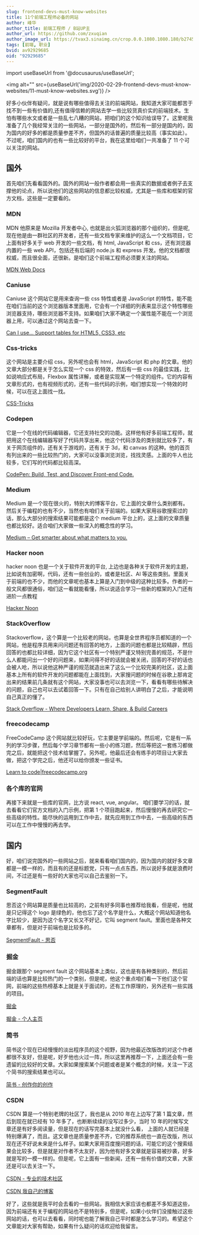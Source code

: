 ```yaml
---
slug: frontend-devs-must-know-websites
title: 11个前端工程师必备的网站
author: 峰华
author_title: 前端工程师 / B站UP主
author_url: https://github.com/zxuqian
author_image_url: https://tvax3.sinaimg.cn/crop.0.0.1080.1080.180/b2745d44ly8g8s4muqeggj20u00u0n0k.jpg?KID=imgbed,tva&Expires=1582389585&ssig=EvXmyu%2FXsX
tags: [前端, 职业]
bvid: av92929685
oid: "92929685"
---
```


import useBaseUrl from '@docusaurus/useBaseUrl';

<img alt="" src={useBaseUrl('img/2020-02-29-frontend-devs-must-know-websites/11-must-know-websites.svg')} />

好多小伙伴有疑问，就是说有哪些值得去关注的前端网站，我知道大家可能都苦于找不到一些有价值的,还有值得信赖的网站去学一些比较货真价实的前端技术。生怕有哪些水文或者是一些乱七八糟的网站，把咱们的这个知识给误导了。这里呢我准备了几个我经常关注的一些网站，一部分是国外的，然后有一部分是国内的，因为国内的好多的都是质量参差不齐，但国外的话普遍的质量比较高（事实如此）。不过呢，咱们国内的也有一些比较好的平台，我在这里给咱们一共准备了 11 个可以关注的网站。

<!--truncate-->

## 国外

首先咱们先看看国外的。国外的网站一般作者都会用一些真实的数据或者例子去支撑他的论点，所以说他们的这些网站的信息都比较权威，尤其是一些库和框架的官方文档，这些是一定要看的。

### MDN

MDN 他原来是 Mozilla 开发者中心, 也就是出火狐浏览器的那个组织的，但是呢,现在他是由一群社区的开发者，还有一些文档专家来维护的这么一个文档项目，它上面有好多关于 web 开发的一些文档，有 html, JavaScript 和 css，还有浏览器内置的一些 web API，包括还有后端的 node.js 和 express 开发。他的文档都很权威，而且很全面，还很新。是咱们这个前端工程师必须要关注的网站。

[MDN Web Docs](https://developer.mozilla.org/en-US/docs/Web)

### Caniuse

Caniuse 这个网站它是用来查询一些 css 特性或者是 JavaScript 的特性，能不能在咱们当前的这个浏览器版本里面用，它会有一个详细的列表来显示这个特性哪些浏览器支持，哪些浏览器不支持。如果咱们大家不确定一个属性能不能在一个浏览器上用，可以通过这个网站去查一下。

[Can I use... Support tables for HTML5, CSS3, etc](https://caniuse.com/)

### Css-tricks

这个网站是主要介绍 css，另外呢也会有 html，JavaScript 和 php 的文章。他的文章大部分都是关于怎么实现一个 css 的特效，然后有一些 css 的最佳实践，比如说响应式布局，Flexbox 属性详解，或者是实现某一个特定的组件。它的内容有文章形式的，也有视频形式的，还有一些代码的示例，咱们想实现一个特效的时候，可以在这上面找一找。

[CSS-Tricks](https://css-tricks.com/)

### Codepen

它是一个在线的代码编辑器，它还支持社交的功能。这样他有好多前端工程师，就把用这个在线编辑器写好了代码共享出来，他这个代码涉及的类别就比较多了，有关于网页组件的，还有关于游戏的，还有关于 3d，和 canvas 的这种。他的首页有列出来的一些比较热门的，大家可以没事浏览浏览，找找灵感。上面的牛人也比较多，它们写的代码都比较高深。

[CodePen: Build, Test, and Discover Front-end Code.](https://codepen.io/)

### Medium

Medium 是一个现在很火的，特别大的博客平台，它上面的文章什么类别都有。然后关于编程的也有不少，当然也有咱们关于前端的。如果大家用谷歌搜索过的话，那么大部分的搜索结果可能都是这个 medium 平台上的，这上面的文章质量也都比较好。适合咱们大家做一些深入的概念性的学习。

[Medium – Get smarter about what matters to you.](https://medium.com/)

### Hacker noon

hacker noon 也是一个关于软件开发的平台, 上边也是各种关于软件开发的主题，比如说有加密啊，代码，还有一些创业的，或者是社区、AI 等这些类别。里面关于前端的也不少，而他的文章呢也基本上算是入门到中级的这种比较多。作者的一般文风都很通俗，咱们这一看就能看懂，所以说适合学习一些新的框架的入门还有进阶一点教程

[Hacker Noon](https://hackernoon.com/)

### StackOverflow

Stackoverflow，这个算是一个比较老的网站，也算是全世界程序员都知道的一个网站，他是程序员用来问问题还有回答的地方，上面的问题也都是比较精辟，然后回答的也都比较详细，因为它这个社区有一个特别严谨又特别完善的规范，不是什么人都能问出一个好的问题来，如果问得不好的话就会被关闭，回答的不好的话也会被人呛，所以说他这种严谨的规范就造出来了这么一个比较完美的社区，这上面基本上所有的软件开发的问题都能在上面找到，大家搜问题的时候在谷歌上那肯定出来的结果前几条就有这个网站，大家没事也可以去浏览一下，看看有哪些待解决的问题，自己也可以去试着回答一下。只有在自己给别人讲明白了之后，才能说明自己真正的懂了。

[Stack Overflow - Where Developers Learn, Share, & Build Careers](https://stackoverflow.com/)

### freecodecamp

FreeCodeCamp 这个网站就比较好玩，它主要是学前端的。然后呢，它是有一系列的学习步骤，然后每个学习章节都有一些小的练习题，然后等把这一套练习都做完之后，就能把这个技术给掌握了。另外呢，他最后还会有练手的项目让大家去做，把这个学完之后，他还可以给你颁发一些证书。

[Learn to code|freecodecamp.org](https://www.freecodecamp.org/)

### 各个库的官网

再接下来就是一些库的官网，比方说 react, vue, angular。 咱们要学习的话，就去看看它们官方文档的入门示例，把第 1 个项目跑起来，然后慢慢的再去研究它一些高级的特性。能尽快的运用到工作中去，就先应用到工作中去，一些高级的东西可以在工作中慢慢的再去学。

## 国内

好，咱们说完国外的一些网站之后，就来看看咱们国内的，因为国内的就好多文章都是一模一样的，而且有的还是标题党，只有一点点东西，所以说好多就是浪费时间，不过还是有一些好的大家也可以自己去鉴别一下。

### SegmentFault

思否这个网站算是质量也比较高的，之前有好多同事也推荐给我看，但是呢，他就是只记得这个 logo 是绿色的，他也忘了这个名字是什么，大概这个网站知道他名字比较少，是因为这个名字又长又不好记，它叫 segment fault。里面也是各种文章都有，但是对于前端也是比较多的。

[SegmentFault - 思否](https://segmentfault.com/)

### 掘金

掘金跟那个 segment fault 这个网站基本上类似，这也是有各种类别的，然后前端的话也算是比较热门的一个类别，但是呢，他这个重点咱们看一下他们这个官网，前端的这些热榜基本上就是关于面试的，还有工作原理的，另外还有一些实践的项目。

[掘金](https://juejin.im/timeline)

[掘金 - 个人主页](https://juejin.im/user/5ae7e5ecf265da0b851ca45b)

### 简书

简书这个现在已经慢慢的淡出程序员的这个视野，因为他最近改版改的对这个作者都很不友好，但是呢，好歹他也火过一阵，所以这里再推荐一下，上面还会有一些遗留的比较好的文章。大家如果搜索某个问题或者是某个概念的时候，关注一下这个简书的搜索结果也可以。

[简书 - 创作你的创作](https://www.jianshu.com/)

### CSDN

CSDN 算是一个特别老牌的社区了，我也是从 2010 年在上边写了第 1 篇文章，然后到现在就已经有 10 年多了，也断断续续的没写过多少，当时 10 年的时候写文章还是有好多阅读量，但是现在的话写完基本上就没什么看， 上面的人就已经是特别爆满了，而且。这文章也是质量参差不齐，它的推荐系统也一直在改版，所以现在还不好说未来是什么样子。如果大家用百度搜问题的话，可能它的这个搜索结果会比较多，但是就是对作者不太友好，因为他有好多文章就是容易被抄袭，好多就是写的一模一样的。但是呢，它上面有一些新闻，还有一些有价值的文章，大家还是可以去关注一下。

[CSDN - 专业的技术社区](https://www.csdn.net/)

[CSDN 我自己的博客](https://blog.csdn.net/fengqiuzhihua)

好了，这些就是我平时会去看的一些网站，我相信大家应该也都差不多知道这些，因为前端还有关于编程的网站也不是特别多，但是呢，如果小伙伴们没接触过这些网站的话，也可以去看看，同时呢也能了解我自己平时都是怎么学习的。希望这个文章能对大家有帮助，如果有什么疑问的话欢迎给我留言。

